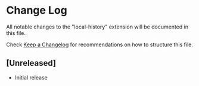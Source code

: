 # Change Log

All notable changes to the "local-history" extension will be documented in this file.

Check [Keep a Changelog](http://keepachangelog.com/) for recommendations on how to structure this file.

## [Unreleased]

- Initial release
